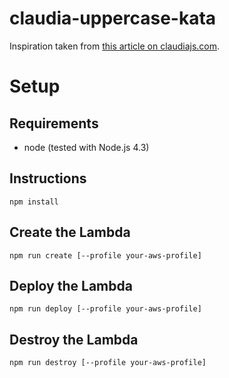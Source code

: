 # claudia-uppercase-kata

Inspiration taken from [this article on claudiajs.com](https://claudiajs.com/tutorials/designing-testable-lambdas.html).

# Setup

## Requirements

- node (tested with Node.js 4.3)

## Instructions

```
npm install
```

## Create the Lambda

```
npm run create [--profile your-aws-profile]
```

## Deploy the Lambda

```
npm run deploy [--profile your-aws-profile]
```

## Destroy the Lambda

```
npm run destroy [--profile your-aws-profile]
```
